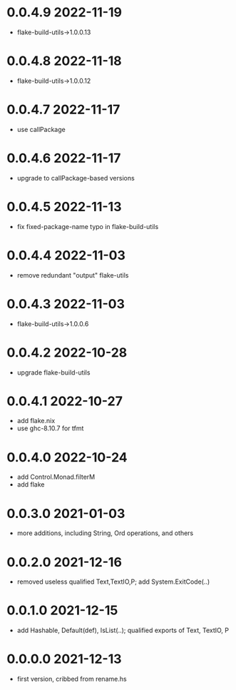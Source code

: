 0.0.4.9 2022-11-19
==================
- flake-build-utils->1.0.0.13

0.0.4.8 2022-11-18
==================
- flake-build-utils->1.0.0.12

0.0.4.7 2022-11-17
==================
- use callPackage

0.0.4.6 2022-11-17
==================
- upgrade to callPackage-based versions

0.0.4.5 2022-11-13
==================
- fix fixed-package-name typo in flake-build-utils

0.0.4.4 2022-11-03
==================
- remove redundant "output" flake-utils

0.0.4.3 2022-11-03
==================
- flake-build-utils->1.0.0.6

0.0.4.2 2022-10-28
==================
- upgrade flake-build-utils

0.0.4.1 2022-10-27
==================
- add flake.nix
- use ghc-8.10.7 for tfmt

0.0.4.0 2022-10-24
==================
- add Control.Monad.filterM
- add flake

0.0.3.0 2021-01-03
==================
- more additions, including String, Ord operations, and others

0.0.2.0 2021-12-16
==================
- removed useless qualified Text,TextIO,P; add System.ExitCode(..)

0.0.1.0 2021-12-15
==================
- add Hashable, Default(def), IsList(..); qualified exports of Text, TextIO, P

0.0.0.0 2021-12-13
==================
- first version, cribbed from rename.hs
